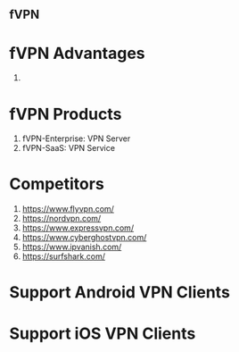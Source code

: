 fVPN
---
# fVPN Advantages
1. 
# fVPN Products
1. fVPN-Enterprise: VPN Server
2. fVPN-SaaS: VPN Service
# Competitors
1. https://www.flyvpn.com/
2. https://nordvpn.com/
3. https://www.expressvpn.com/
4. https://www.cyberghostvpn.com/
5. https://www.ipvanish.com/
6. https://surfshark.com/
# Support Android VPN Clients

# Support iOS VPN Clients
